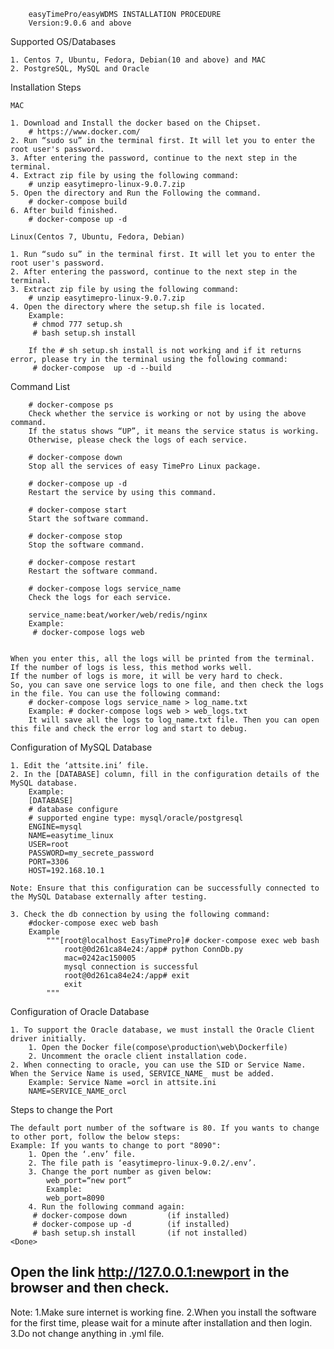         easyTimePro/easyWDMS INSTALLATION PROCEDURE
        Version:9.0.6 and above
                  
Supported OS/Databases
 
	1. Centos 7, Ubuntu, Fedora, Debian(10 and above) and MAC
	2. PostgreSQL, MySQL and Oracle

Installation Steps

	MAC

	1. Download and Install the docker based on the Chipset.
		# https://www.docker.com/
	2. Run “sudo su” in the terminal first. It will let you to enter the root user's password.
	3. After entering the password, continue to the next step in the terminal.
	4. Extract zip file by using the following command:
		# unzip easytimepro-linux-9.0.7.zip
	5. Open the directory and Run the Following the command.
		# docker-compose build
	6. After build finished.
		# docker-compose up -d
 
	Linux(Centos 7, Ubuntu, Fedora, Debian)

	1. Run “sudo su” in the terminal first. It will let you to enter the root user's password.
	2. After entering the password, continue to the next step in the terminal.
	3. Extract zip file by using the following command:
		# unzip easytimepro-linux-9.0.7.zip
	4. Open the directory where the setup.sh file is located.
		Example:
		 # chmod 777 setup.sh
		 # bash setup.sh install
         
		If the # sh setup.sh install is not working and if it returns error, please try in the terminal using the following command:
		 # docker-compose  up -d --build

Command List	

		# docker-compose ps
		Check whether the service is working or not by using the above command.
		If the status shows “UP”, it means the service status is working.
        Otherwise, please check the logs of each service.
	
		# docker-compose down
		Stop all the services of easy TimePro Linux package.
        
		# docker-compose up -d
		Restart the service by using this command.
        
		# docker-compose start	 
		Start the software command.
        
		# docker-compose stop
		Stop the software command.
        
		# docker-compose restart	 
		Restart the software command.	 
	
		# docker-compose logs service_name
		Check the logs for each service.
        
        service_name:beat/worker/web/redis/nginx 
		Example: 
		 # docker-compose logs web
         
       
	When you enter this, all the logs will be printed from the terminal.
	If the number of logs is less, this method works well.
    If the number of logs is more, it will be very hard to check. 
    So, you can save one service logs to one file, and then check the logs in the file. You can use the following command:
		# docker-compose logs service_name > log_name.txt
		Example: # docker-compose logs web > web_logs.txt
		It will save all the logs to log_name.txt file. Then you can open this file and check the error log and start to debug.

Configuration of MySQL Database

	1. Edit the ‘attsite.ini’ file.	
	2. In the [DATABASE] column, fill in the configuration details of the MySQL database.
		Example:
		[DATABASE]
		# database configure
		# supported engine type: mysql/oracle/postgresql
		ENGINE=mysql
		NAME=easytime_linux
		USER=root
		PASSWORD=my_secrete_password
		PORT=3306
		HOST=192.168.10.1
        
	Note: Ensure that this configuration can be successfully connected to the MySQL Database externally after testing.
	
	3. Check the db connection by using the following command:
		#docker-compose exec web bash
		Example
			"""[root@localhost EasyTimePro]# docker-compose exec web bash
				root@0d261ca84e24:/app# python ConnDb.py
				mac=0242ac150005
				mysql connection is successful
				root@0d261ca84e24:/app# exit
				exit
			"""

Configuration of Oracle Database

	1. To support the Oracle database, we must install the Oracle Client driver initially.
	   	1. Open the Docker file(compose\production\web\Dockerfile)
		2. Uncomment the oracle client installation code.
	2. When connecting to oracle, you can use the SID or Service Name. When the Service Name is used, SERVICE_NAME_ must be added.
		Example: Service Name =orcl in attsite.ini	
        NAME=SERVICE_NAME_orcl
		       
Steps to change the Port

	The default port number of the software is 80. If you wants to change to other port, follow the below steps:
	Example: If you wants to change to port "8090":
		1. Open the ‘.env’ file.
		2. The file path is ‘easytimepro-linux-9.0.2/.env’.
		3. Change the port number as given below:
			web_port=“new port”
			Example:
			web_port=8090
		4. Run the following command again:
		 # docker-compose down         (if installed)
		 # docker-compose up -d        (if installed)
		 # bash setup.sh install       (if not installed)
	<Done>

## Open the link http://127.0.0.1:newport in the browser and then check.

Note:
	1.Make sure internet is working fine.
    2.When you install the software for the first time, please wait for a minute after installation and then login.
    3.Do not change anything in .yml file.

    
    
    
    